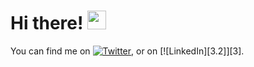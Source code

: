 
# Hi there! <img src="https://raw.githubusercontent.com/MartinHeinz/MartinHeinz/master/wave.gif" width="30px">

<!-- Actual text -->

You can find me on [![Twitter][1.2]][1], or on [![LinkedIn][3.2]][3].

<!-- Icons -->

[1.2]: https://mk0hootsuiteblof6bud.kinstacdn.com/wp-content/uploads/2018/09/glyph-logo_May2016-310x310.png
 (instgram icon without padding)
[2.2]: https://raw.githubusercontent.com/MartinHeinz/MartinHeinz/master/linkedin-3-16.png (LinkedIn icon without padding)

<!-- Links to your social media accounts -->

[1]: https://www.instagram.com/aleksei_gmirko/
[2]: https://www.linkedin.com/in/alexey-gmirko-5606071aa/



<!--
**AlexeyGrk/AlexeyGrk** is a ✨ _special_ ✨ repository because its `README.md` (this file) appears on your GitHub profile.

Here are some ideas to get you started:

- 🔭 I’m currently working on ...
- 🌱 I’m currently learning ...
- 👯 I’m looking to collaborate on ...
- 🤔 I’m looking for help with ...
- 💬 Ask me about ...
- 📫 How to reach me: ...
- 😄 Pronouns: ...
- ⚡ Fun fact: ...

-->
